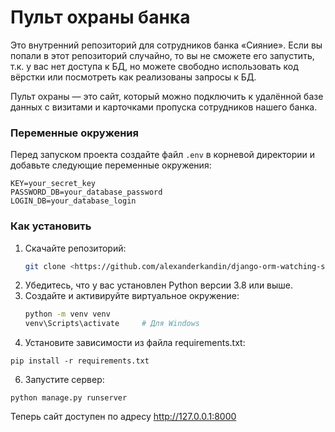 # Пульт охраны банка

Это внутренний репозиторий для сотрудников банка «Сияние». Если вы попали в этот репозиторий случайно, то вы не сможете его запустить, т.к. у вас нет доступа к БД, но можете свободно использовать код вёрстки или посмотреть как реализованы запросы к БД.

Пульт охраны — это сайт, который можно подключить к удалённой базе данных с визитами и карточками пропуска сотрудников нашего банка.
### Переменные окружения

Перед запуском проекта создайте файл `.env` в корневой директории и добавьте следующие переменные окружения:

```
KEY=your_secret_key
PASSWORD_DB=your_database_password
LOGIN_DB=your_database_login
```
### Как установить

1. Скачайте репозиторий:
   ```bash
   git clone <https://github.com/alexanderkandin/django-orm-watching-storage.git>
3. Убедитесь, что у вас установлен Python версии 3.8 или выше.
4. Создайте и активируйте виртуальное окружение:
   ```bash
   python -m venv venv
   venv\Scripts\activate     # Для Windows
5. Установите зависимости из файла requirements.txt:
```
pip install -r requirements.txt
```

6. Запустите сервер:
```
python manage.py runserver
```

Теперь сайт доступен по адресу http://127.0.0.1:8000
